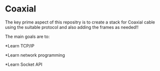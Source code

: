 # Coaxial
The key prime aspect of this repositry is to create a stack for Coaxial cable using the suitable protocol and also adding the frames as needed!! 

The main goals are to:

 *Learn TCP/IP
 
 *Learn network programming
 
 *Learn Socket API
